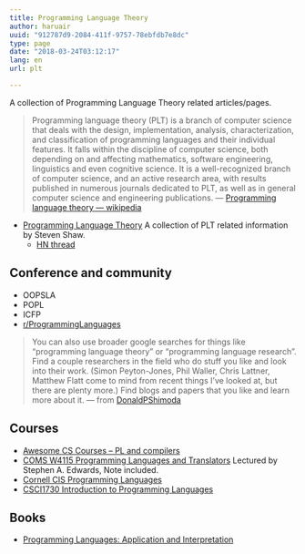```yaml
---
title: Programming Language Theory
author: haruair
uuid: "912787d9-2084-411f-9757-78ebfdb7e8dc"
type: page
date: "2018-03-24T03:12:17"
lang: en
url: plt

---
```

A collection of Programming Language Theory related articles/pages.

> Programming language theory (PLT) is a branch of computer science that deals with the design, implementation, analysis, characterization, and classification of programming languages and their individual features. It falls within the discipline of computer science, both depending on and affecting mathematics, software engineering, linguistics and even cognitive science. It is a well-recognized branch of computer science, and an active research area, with results published in numerous journals dedicated to PLT, as well as in general computer science and engineering publications. &#8212; [Programming language theory &#8212; wikipedia][1] 

  * [Programming Language Theory][2] A collection of PLT related information by Steven Shaw. 
      * [HN thread][3]

## Conference and community

  * OOPSLA
  * POPL
  * ICFP
  * [r/ProgrammingLanguages][4]

> You can also use broader google searches for things like “programming language theory” or “programming language research”. Find a couple researchers in the field who do stuff you like and look into their work. (Simon Peyton-Jones, Phil Waller, Chris Lattner, Matthew Flatt come to mind from recent things I’ve looked at, but there are plenty more.) Find blogs and papers that you like and learn more about it. &#8212; from [DonaldPShimoda][5] 

## Courses

  * [Awesome CS Courses &#8211; PL and compilers][6]
  * [COMS W4115 Programming Languages and Translators][7] Lectured by Stephen A. Edwards, Note included.
  * [Cornell CIS Programming Languages][8]
  * [CSCI1730 Introduction to Programming Languages][9]

## Books

  * [Programming Languages: Application and Interpretation][10]

 [1]: https://en.wikipedia.org/wiki/Programming_language_theory
 [2]: http://steshaw.org/plt
 [3]: https://news.ycombinator.com/item?id=11602646
 [4]: https://www.reddit.com/r/ProgrammingLanguages/
 [5]: https://www.reddit.com/r/cscareerquestions/comments/86mkbw/is_there_specific_studies_for_linguistics_of/dw71rkg/
 [6]: https://github.com/prakhar1989/awesome-courses#programming-languages--compilers
 [7]: http://www.cs.columbia.edu/~sedwards/classes/2016/4115-spring/index.html
 [8]: https://www.cs.cornell.edu/research/lang
 [9]: http://cs.brown.edu/courses/cs173/2012/Videos/
 [10]: http://cs.brown.edu/courses/cs173/2012/book/
